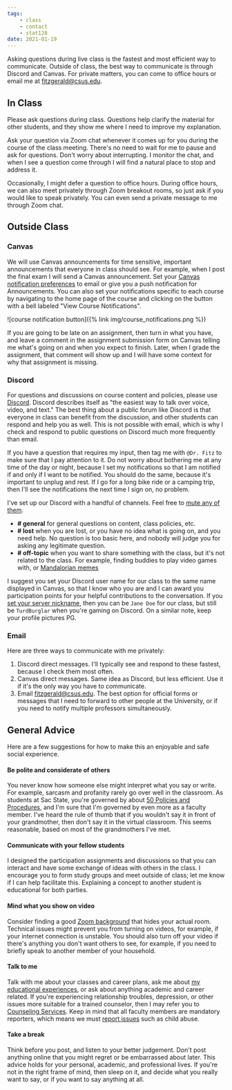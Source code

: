 ```yaml
---
tags:
    - class
    - contact
    - stat128
date: 2021-01-19
---
```


Asking questions during live class is the fastest and most efficient way to communicate.
Outside of class, the best way to communicate is through Discord and Canvas.
For private matters, you can come to office hours or email me at <fitzgerald@csus.edu>.

## In Class

Please ask questions during class.
Questions help clarify the material for other students, and they show me where I need to improve my explanation.

Ask your question via Zoom chat whenever it comes up for you during the course of the class meeting.
There's no need to wait for me to pause and ask for questions.
Don't worry about interrupting.
I monitor the chat, and when I see a question come through I will find a natural place to stop and address it.

Occasionally, I might defer a question to office hours.
During office hours, we can also meet privately through Zoom breakout rooms, so just ask if you would like to speak privately.
You can even send a private message to me through Zoom chat.


## Outside Class

### Canvas

We will use Canvas announcements for time sensitive, important announcements that everyone in class should see.
For example, when I post the final exam I will send a Canvas announcement.
Set your [Canvas notification preferences](https://csus.instructure.com/profile/communication) to email or give you a push notification for Announcements.
You can also set your notifications specific to each course by navigating to the home page of the course and clicking on the button with a bell labeled "View Course Notifications".

![course notification button]({% link img/course_notifications.png %})

If you are going to be late on an assignment, then turn in what you have, and leave a comment in the assignment submission form on Canvas telling me what's going on and when you expect to finish.
Later, when I grade the assignment, that comment will show up and I will have some context for why that assignment is missing.


### Discord

For questions and discussions on course content and policies, please use [Discord](https://discord.com/channels/@me).
Discord describes itself as "the easiest way to talk over voice, video, and text."
The best thing about a public forum like Discord is that everyone in class can benefit from the discussion, and other students can respond and help you as well.
This is not possible with email, which is why I check and respond to public questions on Discord much more frequently than email.

If you have a question that requires my input, then tag me with `@Dr. Fitz` to make sure that I pay attention to it.
Do not worry about bothering me at any time of the day or night, because I set my notifications so that I am notified if and only if I want to be notified.
You should do the same, because it's important to unplug and rest.
If I go for a long bike ride or a camping trip, then I'll see the notifications the next time I sign on, no problem.

I've set up our Discord with a handful of channels.
Feel free to [mute any of them](https://support.discord.com/hc/en-us/articles/209791877-How-do-I-mute-and-disable-notifications-for-specific-channels-).

- __# general__ for general questions on content, class policies, etc.
- __# lost__ when you are lost, or you have no idea what is going on, and you need help.
    No question is too basic here, and nobody will judge you for asking any legitimate question.
- __# off-topic__ when you want to share something with the class, but it's not related to the class.
    For example, finding buddies to play video games with, or [Mandalorian memes](https://gamerant.com/star-wars-mandalorian-best-memes/)

I suggest you set your Discord user name for our class to the same name displayed in Canvas, so that I know who you are and I can award you participation points for your helpful contributions to the conversation.
If you [set your server nickname](https://support.discord.com/hc/en-us/articles/219070107-Server-Nicknames), then you can be `Jane Doe` for our class, but still be `TurdBurglar` when you're gaming on Discord.
On a similar note, keep your profile pictures PG.


### Email

Here are three ways to communicate with me privately:

1. Discord direct messages.
    I'll typically see and respond to these fastest, because I check them most often. 
2. Canvas direct messages.
    Same idea as Discord, but less efficient.
    Use it if it's the only way you have to communicate.
3. Email <fitzgerald@csus.edu>.
    The best option for official forms or messages that I need to forward to other people at the University, or if you need to notify multiple professors simultaneously.


## General Advice

Here are a few suggestions for how to make this an enjoyable and safe social experience.

#### Be polite and considerate of others

You never know how someone else might interpret what you say or write.
For example, sarcasm and profanity rarely go over well in the classroom.
As students at Sac State, you're governed by about [50 Policies and Procedures](https://www.csus.edu/student-affairs/policy-procedures.html), and I'm sure that I'm governed by even more as a faculty member.
I've heard the rule of thumb that if you wouldn't say it in front of your grandmother, then don't say it in the virtual classroom.
This seems reasonable, based on most of the grandmothers I've met.

#### Communicate with your fellow students

I designed the participation assignments and discussions so that you can interact and have some exchange of ideas with others in the class.
I encourage you to form study groups and meet outside of class; let me know if I can help facilitate this.
Explaining a concept to another student is educational for both parties.

#### Mind what you show on video

Consider finding a good [Zoom background](https://sacstate.smugmug.com/Sac-State-Zoom-Backgrounds/) that hides your actual room.
Technical issues might prevent you from turning on videos, for example, if your internet connection is unstable.
You should also turn off your video if there's anything you don't want others to see, for example, if you need to briefly speak to another member of your household.

#### Talk to me

Talk with me about your classes and career plans, ask me about [my educational experiences](http://webpages.csus.edu/fitzgerald/my-education-path/), or ask about anything academic and career related.
If you're experiencing relationship troubles, depression, or other issues more suitable for a trained counselor, then I may refer you to [Counseling Services](https://www.csus.edu/student-life/health-counseling/).
Keep in mind that all faculty members are mandatory reporters, which means we must [report issues](https://www.csus.edu/title-ix/reporting.html) such as child abuse.

#### Take a break

Think before you post, and listen to your better judgement.
Don't post anything online that you might regret or be embarrassed about later.
This advice holds for your personal, academic, and professional lives.
If you're not in the right frame of mind, then sleep on it, and decide what you really want to say, or if you want to say anything at all.
